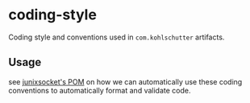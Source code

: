 # coding-style

Coding style and conventions used in `com.kohlschutter` artifacts.

## Usage

see [junixsocket's POM](https://github.com/kohlschutter/junixsocket/blob/master/pom.xml) on how we can automatically use these coding conventions to automatically format and validate code.